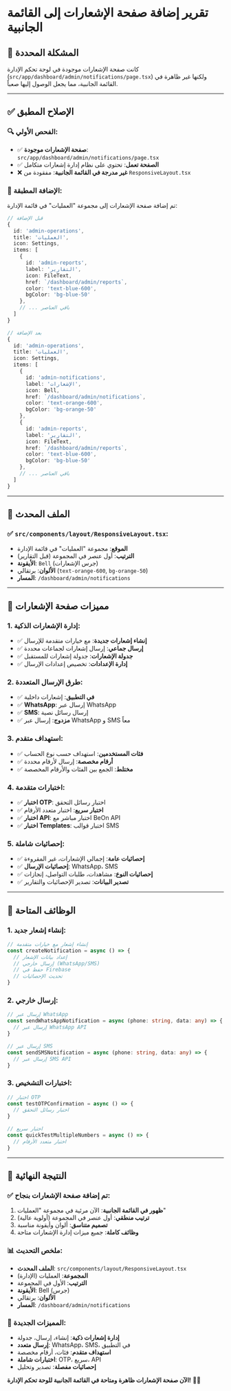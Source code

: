 # تقرير إضافة صفحة الإشعارات إلى القائمة الجانبية

## 🎯 **المشكلة المحددة**

كانت صفحة الإشعارات موجودة في لوحة تحكم الإدارة (`src/app/dashboard/admin/notifications/page.tsx`) ولكنها غير ظاهرة في القائمة الجانبية، مما يجعل الوصول إليها صعباً.

---

## ✅ **الإصلاح المطبق**

### **🔍 الفحص الأولي**:
- ✅ **صفحة الإشعارات موجودة**: `src/app/dashboard/admin/notifications/page.tsx`
- ✅ **الصفحة تعمل**: تحتوي على نظام إدارة إشعارات متكامل
- ❌ **غير مدرجة في القائمة الجانبية**: مفقودة من `ResponsiveLayout.tsx`

### **🔄 الإضافة المطبقة**:

تم إضافة صفحة الإشعارات إلى مجموعة "العمليات" في قائمة الإدارة:

```typescript
// قبل الإضافة
{
  id: 'admin-operations',
  title: 'العمليات',
  icon: Settings,
  items: [
    {
      id: 'admin-reports',
      label: 'التقارير',
      icon: FileText,
      href: `/dashboard/admin/reports`,
      color: 'text-blue-600',
      bgColor: 'bg-blue-50'
    },
    // ... باقي العناصر
  ]
}

// بعد الإضافة
{
  id: 'admin-operations',
  title: 'العمليات',
  icon: Settings,
  items: [
    {
      id: 'admin-notifications',
      label: 'الإشعارات',
      icon: Bell,
      href: `/dashboard/admin/notifications`,
      color: 'text-orange-600',
      bgColor: 'bg-orange-50'
    },
    {
      id: 'admin-reports',
      label: 'التقارير',
      icon: FileText,
      href: `/dashboard/admin/reports`,
      color: 'text-blue-600',
      bgColor: 'bg-blue-50'
    },
    // ... باقي العناصر
  ]
}
```

---

## 📁 **الملف المحدث**

### **✅ `src/components/layout/ResponsiveLayout.tsx`**:
- **الموقع**: مجموعة "العمليات" في قائمة الإدارة
- **الترتيب**: أول عنصر في المجموعة (قبل التقارير)
- **الأيقونة**: `Bell` (جرس الإشعارات)
- **الألوان**: برتقالي (`text-orange-600`, `bg-orange-50`)
- **المسار**: `/dashboard/admin/notifications`

---

## 🎨 **مميزات صفحة الإشعارات**

### **1. إدارة الإشعارات الذكية**:
- ✅ **إنشاء إشعارات جديدة**: مع خيارات متقدمة للإرسال
- ✅ **إرسال جماعي**: إرسال إشعارات لجماعات محددة
- ✅ **جدولة الإشعارات**: جدولة إشعارات للمستقبل
- ✅ **إدارة الإعدادات**: تخصيص إعدادات الإرسال

### **2. طرق الإرسال المتعددة**:
- ✅ **في التطبيق**: إشعارات داخلية
- ✅ **WhatsApp**: إرسال عبر WhatsApp
- ✅ **SMS**: إرسال رسائل نصية
- ✅ **مزدوج**: إرسال عبر WhatsApp و SMS معاً

### **3. استهداف متقدم**:
- ✅ **فئات المستخدمين**: استهداف حسب نوع الحساب
- ✅ **أرقام مخصصة**: إرسال لأرقام محددة
- ✅ **مختلط**: الجمع بين الفئات والأرقام المخصصة

### **4. اختبارات متقدمة**:
- ✅ **اختبار OTP**: اختبار رسائل التحقق
- ✅ **اختبار سريع**: اختبار متعدد الأرقام
- ✅ **اختبار API**: اختبار مباشر مع BeOn API
- ✅ **اختبار Templates**: اختبار قوالب SMS

### **5. إحصائيات شاملة**:
- ✅ **إحصائيات عامة**: إجمالي الإشعارات، غير المقروءة
- ✅ **إحصائيات الإرسال**: WhatsApp، SMS
- ✅ **إحصائيات النوع**: مشاهدات، طلبات التواصل، إنجازات
- ✅ **تصدير البيانات**: تصدير الإحصائيات والتقارير

---

## 🔧 **الوظائف المتاحة**

### **1. إنشاء إشعار جديد**:
```typescript
// إنشاء إشعار مع خيارات متقدمة
const createNotification = async () => {
  // إعداد بيانات الإشعار
  // إرسال خارجي (WhatsApp/SMS)
  // حفظ في Firebase
  // تحديث الإحصائيات
}
```

### **2. إرسال خارجي**:
```typescript
// إرسال عبر WhatsApp
const sendWhatsAppNotification = async (phone: string, data: any) => {
  // إرسال عبر WhatsApp API
}

// إرسال عبر SMS
const sendSMSNotification = async (phone: string, data: any) => {
  // إرسال عبر SMS API
}
```

### **3. اختبارات التشخيص**:
```typescript
// اختبار OTP
const testOTPConfirmation = async () => {
  // اختبار رسائل التحقق
}

// اختبار سريع
const quickTestMultipleNumbers = async () => {
  // اختبار متعدد الأرقام
}
```

---

## 🎯 **النتيجة النهائية**

### **✅ تم إضافة صفحة الإشعارات بنجاح**:

1. **ظهور في القائمة الجانبية**: الآن مرئية في مجموعة "العمليات"
2. **ترتيب منطقي**: أول عنصر في المجموعة (أولوية عالية)
3. **تصميم متناسق**: ألوان وأيقونة مناسبة
4. **وظائف كاملة**: جميع ميزات إدارة الإشعارات متاحة

### **📊 ملخص التحديث**:
- **الملف المحدث**: `src/components/layout/ResponsiveLayout.tsx`
- **المجموعة**: العمليات (الإدارة)
- **الترتيب**: الأول في المجموعة
- **الأيقونة**: Bell (جرس)
- **الألوان**: برتقالي
- **المسار**: `/dashboard/admin/notifications`

### **🎨 المميزات الجديدة**:
- **إدارة إشعارات ذكية**: إنشاء، إرسال، جدولة
- **إرسال متعدد**: WhatsApp، SMS، في التطبيق
- **استهداف متقدم**: فئات، أرقام مخصصة
- **اختبارات شاملة**: OTP، سريع، API
- **إحصائيات مفصلة**: تصدير وتحليل

**الآن صفحة الإشعارات ظاهرة ومتاحة في القائمة الجانبية للوحة تحكم الإدارة!** 🎯✨
